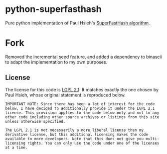 # python-superfasthash

Pure python implementation of Paul Hsieh's [SuperFastHash algorithm](http://www.azillionmonkeys.com/qed/hash.html).

# Fork

Removed the incremental seed feature, and added a dependency to binascii to adapt the implementation to my own purposes.

## License

The license for this code is [LGPL 2.1](http://www.gnu.org/licenses/lgpl-2.1.txt).
It matches exactly the one chosen by Paul Hsieh, whose original statement is reproduced below.

```
IMPORTANT NOTE: Since there has been a lot of interest for the code below, I have decided to additionally provide it under the LGPL 2.1 license. This provision applies to the code below only and not to any other code including other source archives or listings from this site unless otherwise specified.

The LGPL 2.1 is not necessarily a more liberal license than my derivative license, but this additional licensing makes the code available to more developers. Note that this does not give you multi-licensing rights. You can only use the code under one of the licenses at a time. 
```
